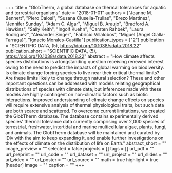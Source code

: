 +++
title = "GlobTherm, a global database on thermal tolerances for aquatic and
   terrestrial organisms"
date = "2018-01-01"
authors = ["Joanne M. Bennett", "Piero Calosi", "Susana Clusella-Trullas", "Brezo Martinez", "Jennifer Sunday", "Adam C. Algar", "Miguel B. Araujo", "Bradford A. Hawkins", "Sally Keith", "Ingolf Kuehn", "Carsten Rahbek", "Laura Rodriguez", "Alexander Singer", "Fabricio Villalobos", "Miguel {Angel Olalla-Tarraga}", "Ignacio Morales-Castilla"]
publication_types = ["2"]
publication = "SCIENTIFIC DATA, (5), https://doi.org/10.1038/sdata.2018.22"
publication_short = "SCIENTIFIC DATA, (5), https://doi.org/10.1038/sdata.2018.22"
abstract = "How climate affects species distributions is a longstanding question
   receiving renewed interest owing to the need to predict the impacts of
   global warming on biodiversity. Is climate change forcing species to
   live near their critical thermal limits? Are these limits likely to
   change through natural selection? These and other important questions
   can be addressed with models relating geographical distributions of
   species with climate data, but inferences made with these models are
   highly contingent on non-climatic factors such as biotic interactions.
   Improved understanding of climate change effects on species will require
   extensive analysis of thermal physiological traits, but such data are
   both scarce and scattered. To overcome current limitations, we created
   the GlobTherm database. The database contains experimentally derived
   species' thermal tolerance data currently comprising over 2,000 species
   of terrestrial, freshwater, intertidal and marine multicellular algae,
   plants, fungi, and animals. The GlobTherm database will be maintained
   and curated by iDiv with the aim to keep expanding it, and enable
   further investigations on the effects of climate on the distribution of
   life on Earth."
abstract_short = ""
image_preview = ""
selected = false
projects = []
tags = []
url_pdf = ""
url_preprint = ""
url_code = ""
url_dataset = ""
url_project = ""
url_slides = ""
url_video = ""
url_poster = ""
url_source = ""
math = true
highlight = true
[header]
image = ""
caption = ""
+++
